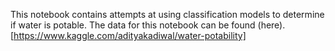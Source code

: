 This notebook contains attempts at using classification models to determine if water is potable. The data for this notebook can be found (here).[https://www.kaggle.com/adityakadiwal/water-potability]